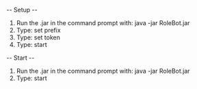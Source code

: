 -- Setup --
1) Run the .jar in the command prompt with: java -jar RoleBot.jar
2) Type: set prefix <prefix>
3) Type: set token <token>
4) Type: start


-- Start --
1) Run the .jar in the command prompt with: java -jar RoleBot.jar
2) Type: start
